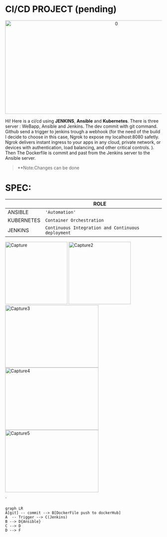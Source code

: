 # CI/CD PROJECT (pending)

 <p align=center><img width="700" height="300" alt="0" src="https://github.com/FrancisNtahimpera/DEV01/assets/27433619/e95e75e9-5bc5-4a2e-8f96-0fe5d76bcd62"></p>


Hi! Here is a ci/cd using **JENKINS**, **Ansible** and **Kubernetes**.
There is three server : WeBapp, Ansible and Jenkins. The dev commit with git command. Github send a trigger to jenkins trough a webhook (for the need of the build I decide to choose in this case, Ngrok to expose my localhost:8080 safetly. Ngrok delivers instant ingress to your apps in any cloud, private network, or devices
with authentication, load balancing, and other critical controls. ).
Then The Dockerfile is commit and past from the Jenkins server to the Ansible server. 

> **Note:Changes can be done 




# SPEC:



|                |ROLE                         |                         |
|----------------|-------------------------------|-----------------------------|
|ANSIBLE|`'Automation'`            |           |
|KUBERNETES          |`Container Orchestration`            |            |
|JENKINS          |`Continuous Integration and Continuous deployment`|


<p><img width="200" height="200"  alt="Capture" src="https://github.com/FrancisNtahimpera/DEV01/assets/27433619/f348d05f-94d2-4cc7-a283-f9b8c330ce6c">
<img width="200" height="200" alt="Capture2" src="https://github.com/FrancisNtahimpera/DEV01/assets/27433619/7c92645f-ecf9-4e63-bc4d-63484bd82251">
<img width="300" height="200" alt="Capture3" src="https://github.com/FrancisNtahimpera/DEV01/assets/27433619/e97a11f0-0c83-4768-b1c8-375889418f44">
<img width="300" height="200" alt="Capture4" src="https://github.com/FrancisNtahimpera/DEV01/assets/27433619/e29ec076-b0e0-40d2-90c5-ad3c8fab2f2e">
<img width="300" height="200" alt="Capture5" src="https://github.com/FrancisNtahimpera/DEV01/assets/27433619/15975ff0-4ef6-47f0-9c62-f3bdc06508cd">




</p>



`


```mermaid
graph LR
A[git] -- commit --> B[DockerFile push to dockerHub]
A  -- Trigger --> C(Jenkins)
B --> D{Ansible}
C --> D
D --> F
```
